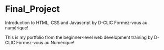 # Final_Project
Introduction to HTML, CSS and Javascript by D-CLIC Formez-vous au numérique!

This is my portfolio from the beginner-level web development training by D-CLIC Formez-vous au Numérique!
